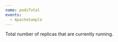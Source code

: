 ```yaml
---
name: podsTotal
events:
  - ApacheSample
---
```


Total number of replicas that are currently running.